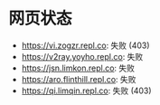 # 网页状态
- https://vi.zogzr.repl.co: 失败 (403)
- https://v2ray.yoyho.repl.co: 失败
- https://jsn.limkon.repl.co: 失败
- https://aro.flinthill.repl.co: 失败
- https://qi.limqin.repl.co: 失败 (403)
